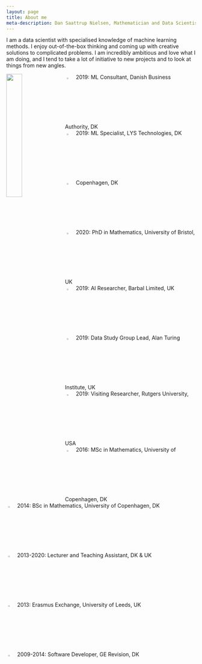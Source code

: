 ```yaml
---
layout: page
title: About me
meta-description: Dan Saattrup Nielsen, Mathematician and Data Scientist, based in Copenhagen. Mathematics PhD from the University of Bristol, United Kingdom, have previously worked as an AI Researcher at Barbal Limited, Bristol, as a Data Study Group lead at the Alan Turing Institute, London, and as a software developer at GE Revision, Hvidovre. Was a visiting researcher at Rutgers University in New Jersey.
---
```


I am a data scientist with specialised knowledge of machine learning methods. I enjoy out-of-the-box thinking and coming up with creative solutions to complicated problems. I am incredibly ambitious and love what I am doing, and I tend to take a lot of initiative to new projects and to look at things from new angles.

<img align="left" src="{{ site.baseurl }}/img/2mt.jpg" style="width:29%; margin-right:10px">

<img src="{{ site.baseurl }}/img/icon-data.png" style="margin:5px; width:3%"> 2019: ML Consultant, Danish Business Authority, DK<br>
<img src="{{ site.baseurl }}/img/icon-data.png" style="margin:5px; width:3%"> 2019: ML Specialist, LYS Technologies, DK<br>
<img src="{{ site.baseurl }}/img/icon-home.png" style="margin:5px; width:3%"> Copenhagen, DK<br>
<img src="{{ site.baseurl }}/img/icon-student.png" style="margin:5px; width:3%"> 2020: PhD in Mathematics, University of Bristol, UK<br>
<img src="{{ site.baseurl }}/img/icon-data.png" style="margin:5px; width:3%"> 2019: AI Researcher, Barbal Limited, UK<br>
<img src="{{ site.baseurl }}/img/icon-data.png" style="margin:5px; width:3%"> 2019: Data Study Group Lead, Alan Turing Institute, UK<br>
<img src="{{ site.baseurl }}/img/icon-physics.png" style="margin:5px; width:3%"> 2019: Visiting Researcher, Rutgers University, USA<br>
<img src="{{ site.baseurl }}/img/icon-student.png" style="margin:5px; width:3%"> 2016: MSc in Mathematics, University of Copenhagen, DK<br>
<img src="{{ site.baseurl }}/img/icon-student.png" style="margin:5px; width:3%"> 2014: BSc in Mathematics, University of Copenhagen, DK<br>
<img src="{{ site.baseurl }}/img/icon-teaching.png" style="margin:5px; width:3%"> 2013-2020: Lecturer and Teaching Assistant, DK & UK<br>
<img src="{{ site.baseurl }}/img/icon-airplane.png" style="margin:5px; width:3%"> 2013: Erasmus Exchange, University of Leeds, UK<br>
<img src="{{ site.baseurl }}/img/icon-briefcase.png" style="margin:5px; width:3%"> 2009-2014: Software Developer, GE Revision, DK<br>
